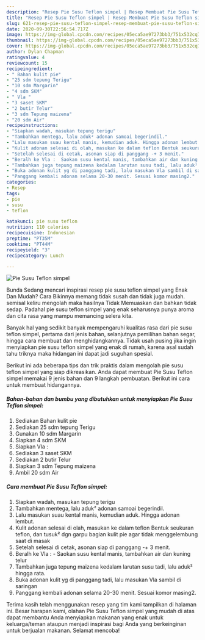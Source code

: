 ```yaml
---
description: "Resep Pie Susu Teflon simpel | Resep Membuat Pie Susu Teflon simpel Yang Sedap"
title: "Resep Pie Susu Teflon simpel | Resep Membuat Pie Susu Teflon simpel Yang Sedap"
slug: 621-resep-pie-susu-teflon-simpel-resep-membuat-pie-susu-teflon-simpel-yang-sedap
date: 2020-09-30T22:56:54.717Z
image: https://img-global.cpcdn.com/recipes/05eca5ae97273bb3/751x532cq70/pie-susu-teflon-simpel-foto-resep-utama.jpg
thumbnail: https://img-global.cpcdn.com/recipes/05eca5ae97273bb3/751x532cq70/pie-susu-teflon-simpel-foto-resep-utama.jpg
cover: https://img-global.cpcdn.com/recipes/05eca5ae97273bb3/751x532cq70/pie-susu-teflon-simpel-foto-resep-utama.jpg
author: Dylan Chapman
ratingvalue: 4
reviewcount: 15
recipeingredient:
- " Bahan kulit pie"
- "25 sdm tepung Terigu"
- "10 sdm Margarin"
- "4 sdm SKM"
- " Vla "
- "3 saset SKM"
- "2 butir Telur"
- "3 sdm Tepung maizena"
- "20 sdm Air"
recipeinstructions:
- "Siapkan wadah, masukan tepung terigu"
- "Tambahkan mentega, lalu aduk² adonan samoai begerindil."
- "Lalu masukan suau kental manis, kemudian aduk. Hingga adonan lembut."
- "Kulit adonan selesai di olah, masukan ke dalam teflon Bentuk seukuran teflon, dan tusuk² dgn garpu bagian kulit pie agar tidak menggelembung saat di masak"
- "Setelah selesai di cetak, asonan siap di panggang -+ 3 menit."
- "Beralh ke Vla :  Saokan susu kental manis, tambahkan air dan kuning telur"
- "Tambahkan juga tepung maizena kedalam larutan susu tadi, lalu aduk² hingga rata."
- "Buka adonan kulit yg di panggang tadi, lalu masukan Vla sambil di saringan"
- "Panggang kembali adonan selama 20-30 menit. Sesuai komor masing2."
categories:
- Resep
tags:
- pie
- susu
- teflon

katakunci: pie susu teflon 
nutrition: 110 calories
recipecuisine: Indonesian
preptime: "PT35M"
cooktime: "PT44M"
recipeyield: "3"
recipecategory: Lunch

---
```



![Pie Susu Teflon simpel](https://img-global.cpcdn.com/recipes/05eca5ae97273bb3/751x532cq70/pie-susu-teflon-simpel-foto-resep-utama.jpg)

Bunda Sedang mencari inspirasi resep pie susu teflon simpel yang Enak Dan Mudah? Cara Bikinnya memang tidak susah dan tidak juga mudah. semisal keliru mengolah maka hasilnya Tidak Memuaskan dan bahkan tidak sedap. Padahal pie susu teflon simpel yang enak seharusnya punya aroma dan cita rasa yang mampu memancing selera kita.

Banyak hal yang sedikit banyak mempengaruhi kualitas rasa dari pie susu teflon simpel, pertama dari jenis bahan, selanjutnya pemilihan bahan segar, hingga cara membuat dan menghidangkannya. Tidak usah pusing jika ingin menyiapkan pie susu teflon simpel yang enak di rumah, karena asal sudah tahu triknya maka hidangan ini dapat jadi suguhan spesial.




Berikut ini ada beberapa tips dan trik praktis dalam mengolah pie susu teflon simpel yang siap dikreasikan. Anda dapat membuat Pie Susu Teflon simpel memakai 9 jenis bahan dan 9 langkah pembuatan. Berikut ini cara untuk membuat hidangannya.

<!--inarticleads1-->

##### Bahan-bahan dan bumbu yang dibutuhkan untuk menyiapkan Pie Susu Teflon simpel:

1. Sediakan  Bahan kulit pie
1. Sediakan 25 sdm tepung Terigu
1. Gunakan 10 sdm Margarin
1. Siapkan 4 sdm SKM
1. Siapkan  Vla :
1. Sediakan 3 saset SKM
1. Sediakan 2 butir Telur
1. Siapkan 3 sdm Tepung maizena
1. Ambil 20 sdm Air




<!--inarticleads2-->

##### Cara membuat Pie Susu Teflon simpel:

1. Siapkan wadah, masukan tepung terigu
1. Tambahkan mentega, lalu aduk² adonan samoai begerindil.
1. Lalu masukan suau kental manis, kemudian aduk. Hingga adonan lembut.
1. Kulit adonan selesai di olah, masukan ke dalam teflon Bentuk seukuran teflon, dan tusuk² dgn garpu bagian kulit pie agar tidak menggelembung saat di masak
1. Setelah selesai di cetak, asonan siap di panggang -+ 3 menit.
1. Beralh ke Vla :  - Saokan susu kental manis, tambahkan air dan kuning telur
1. Tambahkan juga tepung maizena kedalam larutan susu tadi, lalu aduk² hingga rata.
1. Buka adonan kulit yg di panggang tadi, lalu masukan Vla sambil di saringan
1. Panggang kembali adonan selama 20-30 menit. Sesuai komor masing2.




Terima kasih telah menggunakan resep yang tim kami tampilkan di halaman ini. Besar harapan kami, olahan Pie Susu Teflon simpel yang mudah di atas dapat membantu Anda menyiapkan makanan yang enak untuk keluarga/teman ataupun menjadi inspirasi bagi Anda yang berkeinginan untuk berjualan makanan. Selamat mencoba!
